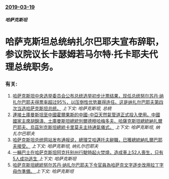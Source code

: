 ### [2019-03-19](/news/2019/03/19/index.md)

##### 哈萨克斯坦
# 哈萨克斯坦总统纳扎尔巴耶夫宣布辞职，参议院议长卡瑟姆若马尔特·托卡耶夫代理总统职务。




### 有关:

1. [ 哈萨克斯坦中央选举委员会公布总统选举初步计票结果，现任总统努尔苏丹·纳扎尔巴耶夫得票率超过95%，以压倒性优势赢得连任。这是纳扎尔巴耶夫第四次当选哈萨克斯坦总统。](/news/2011/04/4/哈萨克斯坦中央选举委员会公布总统选举初步计票结果-现任总统努尔苏丹-纳扎尔巴耶夫得票率超过95-以压倒性优势赢得连任.md) _上下文: 哈萨克斯坦, 总统_
2. [連接土庫曼斯坦至中國霍爾果斯的中國-中亞天然氣管道正式投入使用。中國國家主席胡錦濤、土庫曼斯坦總統別爾德穆哈梅多夫、哈薩克斯坦總統納扎爾巴耶夫、烏茲別克斯坦總統卡里莫夫主持通氣儀式。](/news/2009/12/14/連接土庫曼斯坦至中國霍爾果斯的中國-中亞天然氣管道正式投入使用-中國國家主席胡錦濤-土庫曼斯坦總統別爾德穆哈梅多夫-哈薩.md) _上下文: 哈萨克斯坦, 纳扎尔巴耶夫_
3. [哈萨克斯坦总统网站发布通报说，總理艾哈邁托夫辭職，已獲總統納扎爾巴耶夫接受。](/news/2007/01/8/哈萨克斯坦总统网站发布通报说-總理艾哈邁托夫辭職-已獲總統納扎爾巴耶夫接受.md) _上下文: 哈萨克斯坦, 纳扎尔巴耶夫_
4. [一輛巴士在哈萨克斯坦阿克托别州行駛時起火焚燒，造成車上52人喪生，只有5人成功逃生 ](/news/2018/01/18/一輛巴士在哈萨克斯坦阿克托别州行駛時起火焚燒-造成車上52人喪生-只有5人成功逃生.md) _上下文: 哈萨克斯坦_
5. [哈萨克斯坦總統努尔苏丹·纳扎尔巴耶夫下令官員為哈萨克文字逐步改用拉丁字母作準備。 ](/news/2017/10/26/哈萨克斯坦總統努尔苏丹-纳扎尔巴耶夫下令官員為哈萨克文字逐步改用拉丁字母作準備.md) _上下文: 哈萨克斯坦_
